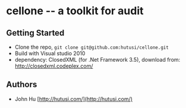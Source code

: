 cellone -- a toolkit for audit
==============================

Getting Started
---------------
+ Clone the repo, `git clone git@github.com:hutusi/cellone.git`
+ Build with Visual studio 2010 
+ dependency: ClosedXML (for .Net Framework 3.5), download from: http://closedxml.codeplex.com/ 

Authors
-------
+ John Hu [http://hutusi.com/](http://hutusi.com/)
